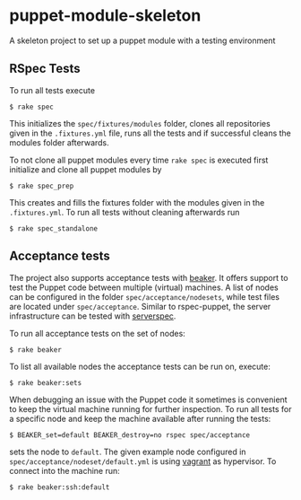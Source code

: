 # puppet-module-skeleton

A skeleton project to set up a puppet module with a testing environment


## RSpec Tests

To run all tests execute

```
$ rake spec
```

This initializes the `spec/fixtures/modules` folder, clones all repositories given in the `.fixtures.yml` file, runs all the tests and if successful cleans the modules folder afterwards.

To not clone all puppet modules every time `rake spec` is executed first initialize and clone all puppet modules by

```
$ rake spec_prep
```

This creates and fills the fixtures folder with the modules given in the `.fixtures.yml`. To run all tests without cleaning afterwards run

```
$ rake spec_standalone
```


## Acceptance tests

The project also supports acceptance tests with [beaker](https://github.com/puppetlabs/beaker). It offers support to test the Puppet code between multiple (virtual) machines. A list of nodes can be configured in the folder `spec/acceptance/nodesets`, while test files are located under `spec/acceptance`. Similar to rspec-puppet, the server infrastructure can be tested with [serverspec](http://serverspec.org/).

To run all acceptance tests on the set of nodes:

```
$ rake beaker
```

To list all available nodes the acceptance tests can be run on, execute:

```
$ rake beaker:sets
```

When debugging an issue with the Puppet code it sometimes is convenient to keep the virtual machine running for further inspection. To run all tests for a specific node and keep the machine available after running the tests:

```
$ BEAKER_set=default BEAKER_destroy=no rspec spec/acceptance
```

sets the node to `default`. The given example node configured in `spec/acceptance/nodeset/default.yml` is using [vagrant](https://www.vagrantup.com/) as hypervisor. To connect into the machine run:

```
$ rake beaker:ssh:default
```
